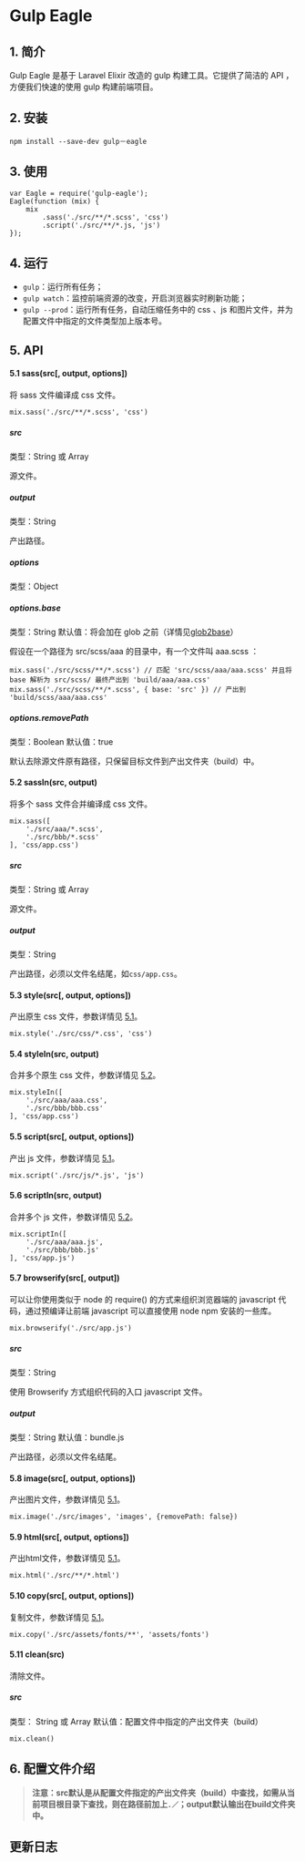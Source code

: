 # Gulp Eagle

## 1. 简介

Gulp Eagle 是基于 Laravel Elixir 改造的 gulp 构建工具。它提供了简洁的 API ，方便我们快速的使用 gulp 构建前端项目。

## 2. 安装

	npm install --save-dev gulp－eagle

## 3. 使用

	var Eagle = require('gulp-eagle');
	Eagle(function (mix) {
	    mix
	        .sass('./src/**/*.scss', 'css')
            .script('./src/**/*.js, 'js')
	});
    
## 4. 运行

- `gulp`：运行所有任务；
- `gulp watch`：监控前端资源的改变，开启浏览器实时刷新功能；
- `gulp --prod`：运行所有任务，自动压缩任务中的 css 、js 和图片文件，并为配置文件中指定的文件类型加上版本号。
    
## 5. API

#### 5.1 sass(src[, output, options])

将 sass 文件编译成 css 文件。

	mix.sass('./src/**/*.scss', 'css')

##### src

类型：String 或 Array

源文件。

##### output

类型：String

产出路径。

##### options

类型：Object

##### options.base

类型：String 默认值：将会加在 glob 之前（详情见[glob2base](https://github.com/contra/glob2base)）

假设在一个路径为 src/scss/aaa 的目录中，有一个文件叫 aaa.scss ：

	mix.sass('./src/scss/**/*.scss') // 匹配 'src/scss/aaa/aaa.scss' 并且将 base 解析为 src/scss/ 最终产出到 'build/aaa/aaa.css'
	mix.sass('./src/scss/**/*.scss', { base: 'src' }) // 产出到 'build/scss/aaa/aaa.css'

##### options.removePath

类型：Boolean 默认值：true

默认去除源文件原有路径，只保留目标文件到产出文件夹（build）中。

#### 5.2 sassIn(src, output)

将多个 sass 文件合并编译成 css 文件。

	mix.sass([
		'./src/aaa/*.scss',
		'./src/bbb/*.scss'
	], 'css/app.css')

##### src

类型：String 或 Array

源文件。

##### output

类型：String

产出路径，必须以文件名结尾，如`css/app.css`。

#### 5.3 style(src[, output, options])

产出原生 css 文件，参数详情见 [5.1](#)。

	mix.style('./src/css/*.css', 'css')
	
#### 5.4 styleIn(src, output)

合并多个原生 css 文件，参数详情见 [5.2](#)。

	mix.styleIn([
		'./src/aaa/aaa.css',
		'./src/bbb/bbb.css'
	], 'css/app.css')
	
#### 5.5 script(src[, output, options])

产出 js 文件，参数详情见 [5.1](#)。

	mix.script('./src/js/*.js', 'js')
	
#### 5.6 scriptIn(src, output)

合并多个 js 文件，参数详情见 [5.2](#)。

	mix.scriptIn([
		'./src/aaa/aaa.js',
		'./src/bbb/bbb.js'
	], 'css/app.js')
	
#### 5.7 browserify(src[, output])

可以让你使用类似于 node 的 require() 的方式来组织浏览器端的 javascript 代码，通过预编译让前端 javascript 可以直接使用 node npm 安装的一些库。

	mix.browserify('./src/app.js')

##### src

类型：String

使用 Browserify 方式组织代码的入口 javascript 文件。

##### output

类型：String 默认值：bundle.js

产出路径，必须以文件名结尾。
    
#### 5.8 image(src[, output, options])

产出图片文件，参数详情见 [5.1](#)。

	mix.image('./src/images', 'images', {removePath: false})
    
#### 5.9 html(src[, output, options])

产出html文件，参数详情见 [5.1](#)。

	mix.html('./src/**/*.html')
    
#### 5.10 copy(src[, output, options])

复制文件，参数详情见 [5.1](#)。

	mix.copy('./src/assets/fonts/**', 'assets/fonts')
    
#### 5.11 clean(src)

清除文件。

##### src

类型： String 或 Array 默认值：配置文件中指定的产出文件夹（build）

	mix.clean()
	
## 6. 配置文件介绍



> **注意：src默认是从配置文件指定的产出文件夹（build）中查找，如需从当前项目根目录下查找，则在路径前加上`.／`；output默认输出在build文件夹中。**

## 更新日志
    


